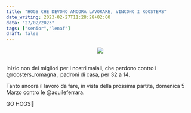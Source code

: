 ```yaml
---
title: "HOGS CHE DEVONO ANCORA LAVORARE, VINCONO I ROOSTERS"
date_writing: 2023-02-27T11:28:28+02:00
data: "27/02/2023"
tags: ["senior","lenaf"]
draft: false
---
```


<center>
<img class="articolo" src="../img/2023/aquile_hogs_result.jpg">
</center>
<br />
  
Inizio non dei migliori per i nostri maiali, che perdono contro i @roosters_romagna , padroni di casa, per 32 a 14.  
  
Tanto ancora il lavoro da fare, in vista della prossima partita, domenica 5 Marzo contro le @aquileferrara.  

GO HOGS🏈⁣⁣  

  